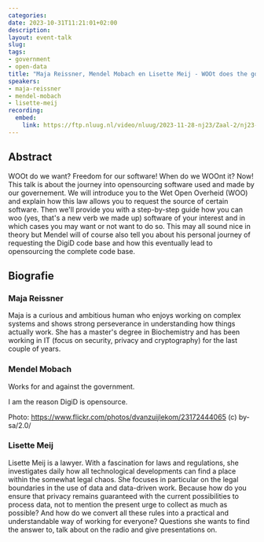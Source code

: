 ```yaml
---
categories:
date: 2023-10-31T11:21:01+02:00
description:
layout: event-talk
slug:
tags:
- government
- open-data
title: "Maja Reissner, Mendel Mobach en Lisette Meij - WOOt does the government do?"
speakers:
- maja-reissner
- mendel-mobach
- lisette-meij
recording:
  embed:
    link: https://ftp.nluug.nl/video/nluug/2023-11-28-nj23/Zaal-2/nj23-Maja_Reissner_Lord_Mobach_Lisette_Meij-WOOt_Does_the_Government_do.mp4
---
```


## Abstract

WOOt do we want? Freedom for our software! When do we WOOnt it? Now! This talk is about the journey into opensourcing software used and made by our governement. We will introduce you to the Wet Open Overheid (WOO) and explain how this law allows you to request the source of certain software. Then we'll provide you with a step-by-step guide how you can woo (yes, that's a new verb we made up) software of your interest and in which cases you may want or not want to do so. This may all sound nice in theory but Mendel will of course also tell you about his personal journey of requesting the DigiD code base and how this eventually lead to opensourcing the complete code base.

## Biografie

### Maja Reissner

Maja is a curious and ambitious human who enjoys working on complex systems and shows strong perseverance in understanding how things actually work. She has a master's degree in Biochemistry and has been working in IT (focus on security, privacy and cryptography) for the last couple of years.

### Mendel Mobach

Works for and against the government.

I am the reason DigiD is opensource.

Photo: https://www.flickr.com/photos/dvanzuijlekom/23172444065 (c) by-sa/2.0/

### Lisette Meij

Lisette Meij is a lawyer. With a fascination for laws and regulations, she investigates daily how all technological developments can find a place within the somewhat legal chaos. She focuses in particular on the legal boundaries in the use of data and data-driven work. Because how do you ensure that privacy remains guaranteed with the current possibilities to process data, not to mention the present urge to collect as much as possible? And how do we convert all these rules into a practical and understandable way of working for everyone? Questions she wants to find the answer to, talk about on the radio and give presentations on.
